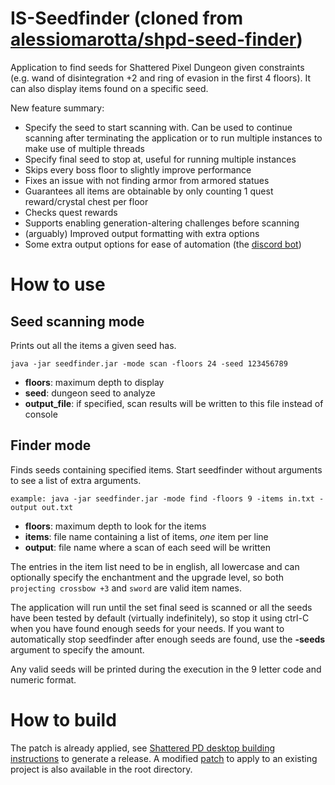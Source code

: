 # IS-Seedfinder (cloned from [alessiomarotta/shpd-seed-finder](https://github.com/alessiomarotta/shpd-seed-finder))

Application to find seeds for Shattered Pixel Dungeon given constraints (e.g. wand of disintegration +2 and ring of evasion in the first 4 floors).
It can also display items found on a specific seed.

New feature summary:
- Specify the seed to start scanning with. Can be used to continue scanning after terminating the application or to run multiple instances to make use of multiple threads
- Specify final seed to stop at, useful for running multiple instances
- Skips every boss floor to slightly improve performance
- Fixes an issue with not finding armor from armored statues
- Guarantees all items are obtainable by only counting 1 quest reward/crystal chest per floor
- Checks quest rewards
- Supports enabling generation-altering challenges before scanning
- (arguably) Improved output formatting with extra options
- Some extra output options for ease of automation (the [discord bot](https://github.com/ifritdiezel/is-seedfinder-bot))

# How to use

## Seed scanning mode

Prints out all the items a given seed has.

```
java -jar seedfinder.jar -mode scan -floors 24 -seed 123456789
```

- **floors**: maximum depth to display
- **seed**: dungeon seed to analyze
- **output_file**: if specified, scan results will be written to this file instead of console

## Finder mode

Finds seeds containing specified items. Start seedfinder without arguments to see a list of extra arguments.

```
example: java -jar seedfinder.jar -mode find -floors 9 -items in.txt -output out.txt 
```

- **floors**: maximum depth to look for the items
- **items**: file name containing a list of items, *one* item per line
- **output**: file name where a scan of each seed will be written

The entries in the item list need to be in english, all lowercase and can optionally specify the enchantment and the upgrade level, so both `projecting crossbow +3` and `sword` are valid item names.

The application will run until the set final seed is scanned or all the seeds have been tested by default (virtually indefinitely), so stop it using ctrl-C when you have found enough seeds for your needs.
If you want to automatically stop seedfinder after enough seeds are found, use the **-seeds** argument to specify the amount.

Any valid seeds will be printed during the execution in the 9 letter code and numeric format.

# How to build
The patch is already applied, see [Shattered PD desktop building instructions](https://github.com/00-Evan/shattered-pixel-dungeon/blob/master/docs/getting-started-desktop.md) to generate a release. 
A modified [patch](https://github.com/ifritdiezel/is-seedfinder/blob/master/is-seedfinder.patch) to apply to an existing project is also available in the root directory.
